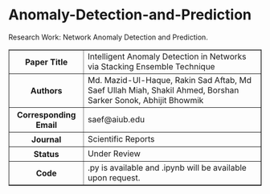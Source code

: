 # Anomaly-Detection-and-Prediction
Research Work: Network Anomaly Detection and Prediction.
<table border="1">
  <tr>
    <th>Paper Title</th>
    <td>Intelligent Anomaly Detection in Networks via Stacking Ensemble Technique</td>
  </tr>
  <tr>
    <th>Authors</th>
    <td>Md. Mazid-Ul-Haque, Rakin Sad Aftab, Md Saef Ullah Miah, Shakil Ahmed, Borshan Sarker Sonok, Abhijit Bhowmik</td>
  </tr>
  <tr>
    <th>Corresponding Email</th>
    <td>saef@aiub.edu</td>
  </tr>
  <tr>
    <th>Journal</th>
    <td>Scientific Reports</td>
  </tr>
  <tr>
    <th>Status</th>
    <td>Under Review</td>
  </tr>
  <tr>
    <th>Code</th>
    <td>.py is available and .ipynb will be available upon request.</td>
  </tr>
</table>

